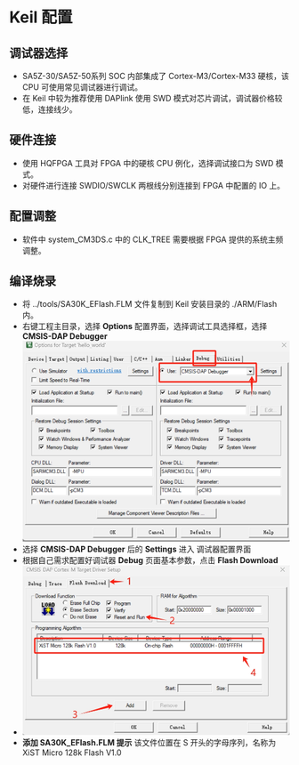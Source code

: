 # Keil 配置

## 调试器选择

- SA5Z-30/SA5Z-50系列 SOC 内部集成了 Cortex-M3/Cortex-M33 硬核，该 CPU 可使用常见调试器进行调试。
- 在 Keil 中较为推荐使用 DAPlink 使用 SWD 模式对芯片调试，调试器价格较低，连接线少。

## 硬件连接

- 使用 HQFPGA 工具对 FPGA 中的硬核 CPU 例化，选择调试接口为 SWD 模式。
- 对硬件进行连接 SWDIO/SWCLK 两根线分别连接到 FPGA 中配置的 IO 上。

## 配置调整

- 软件中 system_CM3DS.c 中的 CLK_TREE 需要根据 FPGA 提供的系统主频调整。

## 编译烧录

- 将 ../tools/SA30K_EFlash.FLM 文件复制到 Keil 安装目录的 ./ARM/Flash 内。
- 右键工程主目录，选择 **Options** 配置界面，选择调试工具选择框，选择 **CMSIS-DAP Debugger**
![keil_debug](keil_debug.png)
- 选择 **CMSIS-DAP Debugger** 后的 **Settings** 进入 调试器配置界面
- 根据自己需求配置好调试器 **Debug** 页面基本参数，点击 **Flash Download**
- ![keil_flash_download](keil_flash_download.png)
- **添加 SA30K_EFlash.FLM 提示** 该文件位置在 S 开头的字母序列，名称为 XiST Micro 128k Flash V1.0
